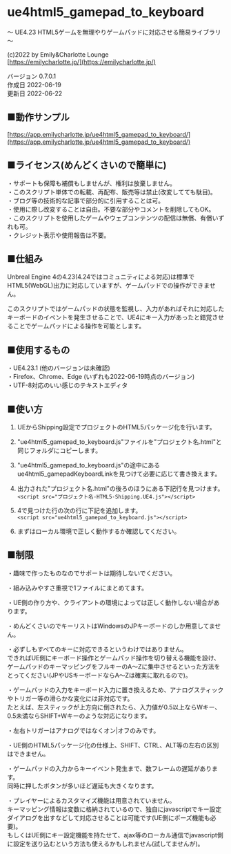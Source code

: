 # ue4html5_gamepad_to_keyboard
～ UE4.23 HTML5ゲームを無理やりゲームパッドに対応させる簡易ライブラリ ～

(c)2022 by Emily&Charlotte Lounge   
[https://emilycharlotte.jp/](https://emilycharlotte.jp/)
   
バージョン 0.7.0.1   
作成日 2022-06-19   
更新日 2022-06-22   

## ■動作サンプル
   
[https://app.emilycharlotte.jp/ue4html5_gamepad_to_keyboard/](https://app.emilycharlotte.jp/ue4html5_gamepad_to_keyboard/)

## ■ライセンス(めんどくさいので簡単に)

・サポートも保障も補償もしませんが、権利は放棄しません。   
・このスクリプト単体での転載、再配布、販売等は禁止(改変してても駄目)。   
・ブログ等の技術的な記事で部分的に引用することは可。   
・使用に際し改変することは自由。不要な部分やコメントを削除してもOK。   
・このスクリプトを使用したゲームやウェブコンテンツの配信は無償、有償いずれも可。   
・クレジット表示や使用報告は不要。   

## ■仕組み

Unbreal Engine 4の4.23(4.24ではコミュニティによる対応)は標準でHTML5(WebGL)出力に対応していますが、ゲームパッドでの操作ができません。

このスクリプトではゲームパッドの状態を監視し、入力があればそれに対応したキーボードのイベントを発生させることで、UE4にキー入力があったと錯覚させることでゲームパッドによる操作を可能とします。

## ■使用するもの

・UE4.23.1 (他のバージョンは未確認)   
・Firefox、Chrome、Edge (いずれも2022-06-19時点のバージョン)   
・UTF-8対応のいい感じのテキストエディタ   

## ■使い方

1.  UEからShipping設定でプロジェクトのHTML5パッケージ化を行います。

2.  "ue4html5_gamepad_to_keyboard.js"ファイルを"プロジェクト名.html"と同じフォルダにコピーします。

3.  "ue4html5_gamepad_to_keyboard.js"の途中にあるue4html5_gamepadKeyboardLinkを見つけて必要に応じて書き換えます。

4.  出力された"プロジェクト名.html"の後ろのほうにある下記行を見つけます。   
    `<script src="プロジェクト名-HTML5-Shipping.UE4.js"></script>`

5.  4で見つけた行の次の行に下記を追加します。   
    `<script src="ue4html5_gamepad_to_keyboard.js"></script>`

6.  まずはローカル環境で正しく動作するか確認してください。

## ■制限

・趣味で作ったものなのでサポートは期待しないでください。

・組み込みやすさ重視で1ファイルにまとめてます。

・UE側の作り方や、クライアントの環境によっては正しく動作しない場合があります。

・めんどくさいのでキーリストはWindowsのJPキーボードのしか用意してません。

・必ずしもすべてのキーに対応できるというわけではありません。   
  できればUE側にキーボード操作とゲームパッド操作を切り替える機能を設け、ゲームパッドのキーマッピングをフルキーのA～Zに集中させるといった方法をとってください(JPやUSキーボードならA～Zは確実に取れるので)。

・ゲームパッドの入力をキーボード入力に置き換えるため、アナログスティックやトリガー等の滑らかな変化には非対応です。   
  たとえば、左スティックが上方向に倒されたら、入力値が0.5以上ならWキー、0.5未満ならSHIFT+Wキーのような対応になります。

・左右トリガーはアナログではなくオン|オフのみです。

・UE側のHTML5パッケージ化の仕様上、SHIFT、CTRL、ALT等の左右の区別はできません。

・ゲームパッドの入力からキーイベント発生まで、数フレームの遅延があります。   
  同時に押したボタンが多いほど遅延も大きくなります。

・プレイヤーによるカスタマイズ機能は用意されていません。   
  キーマッピング情報は変数に格納されているので、独自にjavascriptでキー設定ダイアログを出すなどして対応させることは可能です(UE側にポーズ機能も必要)。   
  もしくはUE側にキー設定機能を持たせて、ajax等のローカル通信でjavascript側に設定を送り込むという方法も使えるかもしれません(試してませんが)。
